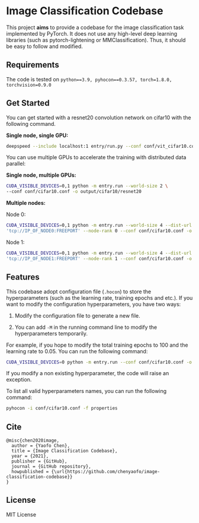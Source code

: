 # Image Classification Codebase

This project **aims** to provide a codebase for the image classification task implemented by PyTorch.
It does not use any high-level deep learning libraries (such as pytorch-lightening or MMClassification).
Thus, it should be easy to follow and modified.

## Requirements

The code is tested on `python==3.9, pyhocon==0.3.57, torch=1.8.0, torchvision=0.9.0`

## Get Started

You can get started with a resnet20 convolution network on cifar10 with the following command.

**Single node, single GPU:**

```bash
deepspeed --include localhost:1 entry/run.py --conf conf/vit_cifar10.conf -o test/0
```

You can use multiple GPUs to accelerate the training with distributed data parallel:

**Single node, multiple GPUs:**

```bash
CUDA_VISIBLE_DEVICES=0,1 python -m entry.run --world-size 2 \
--conf conf/cifar10.conf -o output/cifar10/resnet20
```

**Multiple nodes:**

Node 0:
```bash
CUDA_VISIBLE_DEVICES=0,1 python -m entry.run --world-size 4 --dist-url \
'tcp://IP_OF_NODE0:FREEPORT' --node-rank 0 --conf conf/cifar10.conf -o output/cifar10/resnet20
```

Node 1:
```bash
CUDA_VISIBLE_DEVICES=0,1 python -m entry.run --world-size 4 --dist-url \
'tcp://IP_OF_NODE1:FREEPORT' --node-rank 1 --conf conf/cifar10.conf -o output/cifar10/resnet20
```


## Features

This codebase adopt configuration file (`.hocon`) to store the hyperparameters (such as the learning rate, training epochs and etc.).
If you want to modify the configuration hyperparameters, you have two ways:

1. Modify the configuration file to generate a new file.

2. You can add `-M` in the running command line to modify the hyperparameters temporarily.


For example, if you hope to modify the total training epochs to 100 and the learning rate to 0.05. You can run the following command:

```bash
CUDA_VISIBLE_DEVICES=0 python -m entry.run --conf conf/cifar10.conf -o output/cifar10/resnet20 -M 'max_epochs=100' 'optimizer.lr=0.05'
```

If you modify a non existing hyperparameter, the code will raise an exception.

To list all valid hyperparameters names, you can run the following command:

```bash
pyhocon -i conf/cifar10.conf -f properties
```

## Cite

```
@misc{chen2020image,
  author = {Yaofo Chen},
  title = {Image Classification Codebase},
  year = {2021},
  publisher = {GitHub},
  journal = {GitHub repository},
  howpublished = {\url{https://github.com/chenyaofo/image-classification-codebase}}
}
```

## License

MIT License